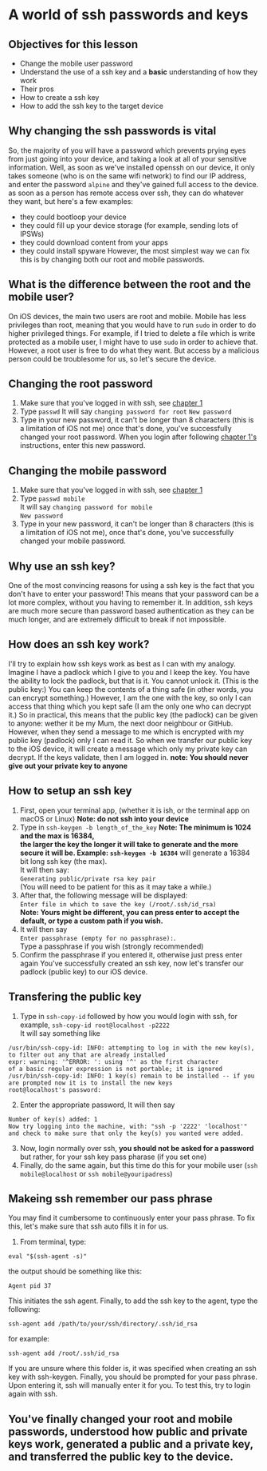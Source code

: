 # A world of ssh passwords and keys 


## Objectives for this lesson
* Change the mobile user password
* Understand the use of a ssh key  and a **basic** understanding of how they work
* Their pros
* How to create a ssh key
* How to add the ssh key to the target device

## Why changing the ssh passwords is vital
So, the majority of you will have a password which prevents prying eyes from just going into your device, and taking a look at all of your sensitive information. Well, as soon as we've installed openssh on our device, it only takes someone (who is on the same wifi network) to find our IP address, and enter the password `alpine` and they've gained full access to the device.
as soon as a person has remote access over ssh, they can do whatever they want, but here's a few examples:
* they could bootloop your device
* they could fill up your device storage (for example, sending lots of IPSWs)
* they could download content from your apps
* they could install spyware
However, the most simplest way we can fix this is by changing both our root and mobile passwords.

## What is the difference between the root and the mobile user?
On iOS devices, the main two users are root and mobile. Mobile has less privileges than root, meaning that you would have to run `sudo` in order to do higher privileged things. For example, if I tried to delete a file which is write protected as a mobile user, I might have to use `sudo` in order to achieve that. However, a root user is free to do what they want. But access  by   a malicious person could be troublesome for us, so let's secure the device.

## Changing the root password
1. Make sure that you've logged in with ssh, see [chapter 1](https://github.com/demhademha/tweak-development-guide/blob/master/chapter-1.md)
2. Type `passwd`
It will say `changing password for root`
`New password`
3. Type in your new password, it can't be longer than 8 characters (this is a limitation of iOS not me)
once that's done, you've successfully changed your root password. When you login after following [chapter 1's](https://github.com/demhademha/tweak-development-guide/blob/master/chapter-1.md) instructions, enter this new password.

## Changing the mobile password
1. Make sure that you've logged in with ssh, see [chapter 1](https://github.com/demhademha/tweak-development-guide/blob/master/chapter-1.md)
2. Type `passwd mobile`\
It will say `changing password for mobile`\
`New password`
3. Type in your new password, it can't be longer than 8 characters (this is a limitation of iOS not me), once that's done, you've successfully changed your mobile password.

## Why use an ssh key?
One of the most convincing reasons for using a ssh key is the fact that you don't have to enter your password! This means that your password can be a lot more complex, without you having to remember it. In addition, ssh keys are much more secure than password based authentication as they can be much longer, and are extremely difficult to break if not impossible.

## How does an ssh key work?
I'll try to explain how ssh keys work as best as I can with my analogy.\
Imagine I have a padlock which I give to you and I keep the key. You have the ability to lock the padlock, but that is it. You cannot unlock it. (This is the public key:) You can keep the contents of a thing safe (in other words, you can encrypt something.) However, I am the one with the key, so only I can access that thing which you kept safe (I am the only one who can decrypt it.) So in practical, this means that the public key (the padlock) can be given to anyone: wether it be my Mum, the next door neighbour or GitHub. However, when they send a message to me which is encrypted with my public key (padlock) only I can read it. So when we transfer our public key to the iOS device, it will create a message which only my private key can decrypt. If the keys validate, then I am logged in. 
**note: You should never give out your private key to anyone**

## How to setup an ssh key
1. First, open your terminal app, (whether it is ish, or the terminal app on macOS or Linux)
**Note: do not ssh into your device**
2. Type in `ssh-keygen -b length_of_the_key` **Note: The minimum is 1024 and the max is 16384,\
the larger the key the longer it will take to generate and the more secure it will be. Example: `ssh-keygen -b 16384`** will generate a 16384 bit long ssh key (the max).\
It will then say: \
`Generating public/private rsa key pair` \
(You will need to be patient for this as it may take a while.)
3. After that, the following message will be displayed: \
`Enter file in which to save the key (/root/.ssh/id_rsa)` \
**Note: Yours might be different, you can press enter to accept the default, or type a custom path if you wish.**
4. It will then say \
`Enter passphrase (empty for no passphrase):`. \
Type a passphrase if you wish (strongly recommended)
5. Confirm the passphrase if you entered it, otherwise just press enter again
You've successfully created an ssh key, now let's transfer our padlock (public key) to our iOS device.

## Transfering the public key
1. Type in `ssh-copy-id` followed by how you would login with ssh, for example, `ssh-copy-id root@localhost -p2222`\
It will say something like
```
/usr/bin/ssh-copy-id: INFO: attempting to log in with the new key(s), to filter out any that are already installed
expr: warning: '^ERROR: ': using '^' as the first character
of a basic regular expression is not portable; it is ignored
/usr/bin/ssh-copy-id: INFO: 1 key(s) remain to be installed -- if you are prompted now it is to install the new keys
root@localhost's password:
```
2. Enter the appropriate password,
It will then say
```
Number of key(s) added: 1
Now try logging into the machine, with: "ssh -p '2222' 'localhost'" and check to make sure that only the key(s) you wanted were added.
```
3. Now, login normally over ssh, **you should not be asked for a password** but rather, for your ssh key pass pharase (if you set one)
4. Finally, do the same again, but this time do this for your mobile user (`ssh mobile@localhost` or `ssh mobile@youripadress`)
## Makeing ssh remember our pass phrase
You may find it cumbersome to continuously enter your pass phrase. To fix this, let's make sure that ssh auto fills it in for us. 
1. From terminal, type:
```
eval "$(ssh-agent -s)"
```
the output should be something like this:
```
Agent pid 37
``` 
This initiates the ssh agent. 
Finally, to add the ssh key to the agent, type the following:
```
ssh-agent add /path/to/your/ssh/directory/.ssh/id_rsa 
```
for example:
```
ssh-agent add /root/.ssh/id_rsa
```
If you are unsure where this folder is, it was specified when creating an ssh key with ssh-keygen.
Finally, you should be prompted for your pass phrase. Upon entering it, ssh will manually enter it for you. 
To test this, try to login again with ssh. 
## You've finally changed your root and mobile passwords, understood how public and private keys work, generated a public and a private key, and transferred the public key to the device.
